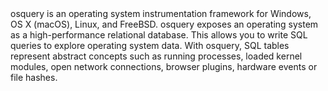 <!DOCTYPE html>
<html lang="en">
<head>
    <meta charset="UTF-8">
    <title>Guardicore OSQuery</title>
</head>
<body>
osquery is an operating system instrumentation framework for Windows, OS X (macOS), Linux, and FreeBSD. 
osquery exposes an operating system as a high-performance relational database. This allows you to write SQL queries to explore operating system data. 
With osquery, SQL tables represent abstract concepts such as running processes, loaded kernel modules, open network connections, browser plugins, hardware events or file hashes.


</body>
</html>